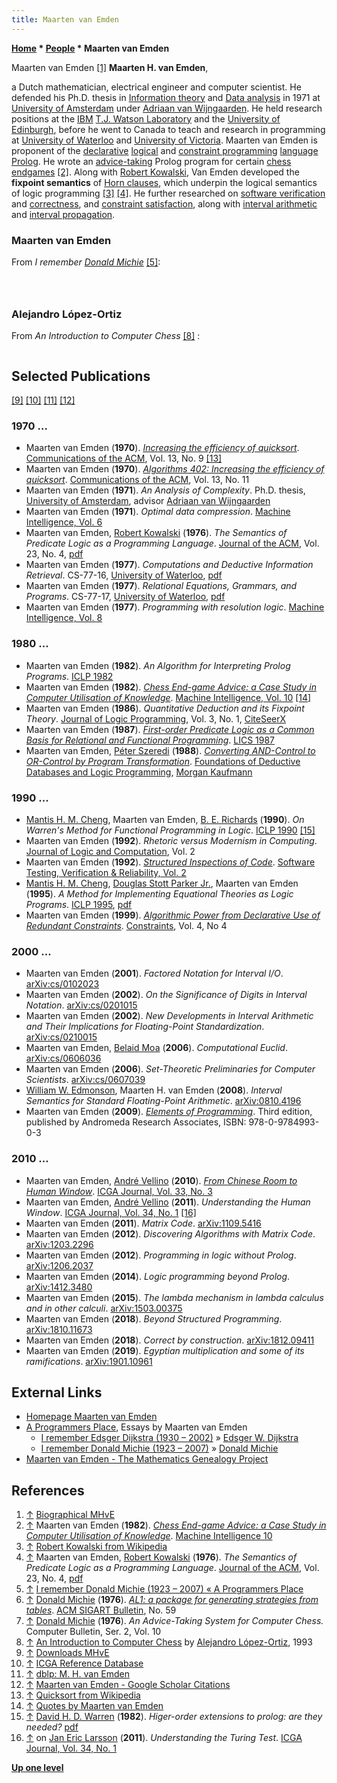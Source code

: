```yaml
---
title: Maarten van Emden
---
```

**[Home](Home "Home") \* [People](People "People") \* Maarten van Emden**



 [](http://webhome.cs.uvic.ca/%7Evanemden/bio/index.html) Maarten van Emden <a id="cite-note-1" href="#cite-ref-1">[1]</a> 
**Maarten H. van Emden**,  

a Dutch mathematician, electrical engineer and computer scientist. He defended his Ph.D. thesis in [Information theory](https://en.wikipedia.org/wiki/Information_theory) and [Data analysis](https://en.wikipedia.org/wiki/Data_analysis) in 1971 at [University of Amsterdam](https://en.wikipedia.org/wiki/University_of_Amsterdam) under [Adriaan van Wijngaarden](Mathematician#AvWijngaarden "Mathematician"). 
He held research positions at the [IBM](index.php?title=IBM&action=edit&redlink=1 "IBM (page does not exist)") [T.J. Watson Laboratory](https://en.wikipedia.org/wiki/Thomas_J._Watson_Research_Center) and the [University of Edinburgh](University_of_Edinburgh "University of Edinburgh"), before he went to Canada to teach and research in programming at [University of Waterloo](University_of_Waterloo "University of Waterloo") and [University of Victoria](https://en.wikipedia.org/wiki/University_of_Victoria). 
Maarten van Emden is proponent of the [declarative](https://en.wikipedia.org/wiki/Declarative_programming) [logical](https://en.wikipedia.org/wiki/Logical_programming) and [constraint programming](https://en.wikipedia.org/wiki/Constraint_programming) [language](Languages "Languages") [Prolog](index.php?title=Prolog&action=edit&redlink=1 "Prolog (page does not exist)"). 
He wrote an [advice-taking](https://en.wikipedia.org/wiki/Advice_taker) Prolog program for certain [chess endgames](Endgame "Endgame") <a id="cite-note-2" href="#cite-ref-2">[2]</a>. 
Along with [Robert Kowalski](Mathematician#RKowalski "Mathematician"), Van Emden developed the **fixpoint semantics** of [Horn clauses](https://en.wikipedia.org/wiki/Horn_clause), which underpin the logical semantics of logic programming <a id="cite-note-3" href="#cite-ref-3">[3]</a> <a id="cite-note-4" href="#cite-ref-4">[4]</a>. 
He further researched on [software verification](https://en.wikipedia.org/wiki/Software_verification) and [correctness](https://en.wikipedia.org/wiki/Correctness_(computer_science)), and [constraint satisfaction](https://en.wikipedia.org/wiki/Constraint_satisfaction), along with [interval arithmetic](https://en.wikipedia.org/wiki/Interval_arithmetic) and [interval propagation](https://en.wikipedia.org/wiki/Interval_propagation).



### Maarten van Emden


From *I remember [Donald Michie](Donald_Michie "Donald Michie")* <a id="cite-note-5" href="#cite-ref-5">[5]</a>:




```C++To accommodate a driven student with his own project requires a supervisor who is not one of those lowly beavers. In the case of [Schaeffer](Jonathan_Schaeffer "Jonathan Schaeffer") it was [Morven Gentleman](Mathematician#MGentleman "Mathematician"). When Gentleman left, the nearly finished Schaeffer was transferred to [Randy Goebel](Mathematician#Goebel "Mathematician") and myself. As a result, he is, pro forma, my most famous student. ...

```


```C++Donald Michie demonstrated the Human Window phenomenon with chess end games. He proposed a form of describing end-game knowledge that he called “advice” and described a formal language, Advice Language One <a id="cite-note-6" href="#cite-ref-6">[6]</a> , for expressing such advice. The language could be translated into a form that guided a computer to play the end-game at the level of skill of a chess expert. [Soei Tan](Soei_Tan "Soei Tan"), [Ivan Bratko](Ivan_Bratko "Ivan Bratko") and [Danny Kopec](Danny_Kopec "Danny Kopec") were chess experts who used this framework to implement specific end games.

```


```C++Once again, I did not get it. I could not help acting in my then usual role of Prolog evangelist and wanted to demonstrate that the beauty of Prolog was that it rendered superfluous things like Advice Language One. Accordingly I wrote a Prolog program that played an end game using Advice in DM’s sense <a id="cite-note-7" href="#cite-ref-7">[7]</a>. DM generously allowed me my say in a paper in the Tenth Machine Intelligence workshop. It’s a nice paper, but it does not get it. 

```

### Alejandro López-Ortiz


From *An Introduction to Computer Chess* <a id="cite-note-8" href="#cite-ref-8">[8]</a> :




```C++From the team of undergrads who authored [Ribbit](Ribbit "Ribbit"), [Ron Hansen](Ron_Hansen "Ron Hansen") went on to write his master thesis on computer chess, and eventually Prof. Van Emden became an expert in computer chess and endgames. 

```

## Selected Publications


<a id="cite-note-9" href="#cite-ref-9">[9]</a> <a id="cite-note-10" href="#cite-ref-10">[10]</a> <a id="cite-note-11" href="#cite-ref-11">[11]</a> <a id="cite-note-12" href="#cite-ref-12">[12]</a>



### 1970 ...


* Maarten van Emden (**1970**). *[Increasing the efficiency of quicksort](https://dl.acm.org/citation.cfm?id=362753)*. [Communications of the ACM](ACM#Communications "ACM"), Vol. 13, No. 9 <a id="cite-note-13" href="#cite-ref-13">[13]</a>
* Maarten van Emden (**1970**). *[Algorithms 402: Increasing the efficiency of quicksort](https://dl.acm.org/citation.cfm?id=362803)*. [Communications of the ACM](ACM#Communications "ACM"), Vol. 13, No. 11
* Maarten van Emden (**1971**). *An Analysis of Complexity*. Ph.D. thesis, [University of Amsterdam](https://en.wikipedia.org/wiki/University_of_Amsterdam), advisor [Adriaan van Wijngaarden](Mathematician#AvWijngaarden "Mathematician")
* Maarten van Emden (**1971**). *Optimal data compression*. [Machine Intelligence, Vol. 6](https://www.doc.ic.ac.uk/~shm/MI/mi6.html)
* Maarten van Emden, [Robert Kowalski](Mathematician#RKowalski "Mathematician") (**1976**). *The Semantics of Predicate Logic as a Programming Language*. [Journal of the ACM](ACM#Journal "ACM"), Vol. 23, No. 4, [pdf](http://webhome.cs.uvic.ca/%7Evanemden/Publications/kowVE.pdf)
* Maarten van Emden (**1977**). *Computations and Deductive Information Retrieval*. CS-77-16, [University of Waterloo](University_of_Waterloo "University of Waterloo"), [pdf](http://www.cs.uwaterloo.ca/research/tr/1977/CS-77-16.pdf)
* Maarten van Emden (**1977**). *Relational Equations, Grammars, and Programs*. CS-77-17, [University of Waterloo](University_of_Waterloo "University of Waterloo"), [pdf](http://www.cs.uwaterloo.ca/research/tr/1977/CS-77-17.pdf)
* Maarten van Emden (**1977**). *Programming with resolution logic*. [Machine Intelligence, Vol. 8](http://www.doc.ic.ac.uk/%7Eshm/MI/mi8.html)


### 1980 ...


* Maarten van Emden (**1982**). *An Algorithm for Interpreting Prolog Programs*. [ICLP 1982](https://dblp.uni-trier.de/db/conf/iclp/iclp82.html)
* Maarten van Emden (**1982**). *[Chess End-game Advice: a Case Study in Computer Utilisation of Knowledge](https://www.researchgate.net/publication/292104329_CHESS_END-GAME_ADVICE_A_CASE_STUDY_IN_COMPUTER_UTILISATION_OF_KNOWLEDGE)*. [Machine Intelligence, Vol. 10](http://www.doc.ic.ac.uk/~shm/MI/mi10.html) <a id="cite-note-14" href="#cite-ref-14">[14]</a>
* Maarten van Emden (**1986**). *Quantitative Deduction and its Fixpoint Theory*. [Journal of Logic Programming](https://en.wikipedia.org/wiki/Journal_of_Logical_and_Algebraic_Methods_in_Programming), Vol. 3, No. 1, [CiteSeerX](http://citeseerx.ist.psu.edu/viewdoc/summary?doi=10.1.1.16.6346)
* Maarten van Emden (**1987**). *[First-order Predicate Logic as a Common Basis for Relational and Functional Programming](https://www.researchgate.net/publication/221442952_First-order_Predicate_Logic_as_a_Common_Basis_for_Relational_and_Functional_Programming_Abstract)*. [LICS 1987](https://dblp.uni-trier.de/db/conf/lics/lics87.html)
* Maarten van Emden, [Péter Szeredi](https://dblp.uni-trier.de/pers/hd/s/Szeredi:P=eacute=ter) (**1988**). *[Converting AND-Control to OR-Control by Program Transformation](https://www.sciencedirect.com/science/article/pii/B9780934613408500221)*. [Foundations of Deductive Databases and Logic Programming](https://www.elsevier.com/books/foundations-of-deductive-databases-and-logic-programming/minker/978-0-934613-40-8), [Morgan Kaufmann](https://en.wikipedia.org/wiki/Morgan_Kaufmann_Publishers)


### 1990 ...


* [Mantis H. M. Cheng](https://dblp.uni-trier.de/pers/hd/c/Cheng:Mantis_H=_M=), Maarten van Emden, [B. E. Richards](https://dblp.uni-trier.de/pers/hd/r/Richards:B=_E=) (**1990**). *On Warren's Method for Functional Programming in Logic*. [ICLP 1990](https://dblp.uni-trier.de/db/conf/iclp/iclp90.html) <a id="cite-note-15" href="#cite-ref-15">[15]</a>
* Maarten van Emden (**1992**). *Rhetoric versus Modernism in Computing*. [Journal of Logic and Computation](https://en.wikipedia.org/wiki/Journal_of_Logic_and_Computation), Vol. 2
* Maarten van Emden (**1992**). *[Structured Inspections of Code](https://onlinelibrary.wiley.com/doi/abs/10.1002/stvr.4370020304)*. [Software Testing, Verification & Reliability, Vol. 2](https://dblp.uni-trier.de/db/journals/stvr/stvr2.html)
* [Mantis H. M. Cheng](https://dblp.uni-trier.de/pers/hd/c/Cheng:Mantis_H=_M=), [Douglas Stott Parker Jr.](https://dblp.uni-trier.de/pers/hd/p/Parker_Jr=:Douglas_Stott), Maarten van Emden (**1995**). *A Method for Implementing Equational Theories as Logic Programs*. [ICLP 1995](https://dblp.uni-trier.de/db/conf/iclp/iclp95.html), [pdf](https://pdfs.semanticscholar.org/dcb7/7d1e9446a8acaa32b1b151082cc606aa2a96.pdf)
* Maarten van Emden (**1999**). *[Algorithmic Power from Declarative Use of Redundant Constraints](https://link.springer.com/article/10.1023/A:1009821007410)*. [Constraints](https://link.springer.com/journal/10601), Vol. 4, No 4


### 2000 ...


* Maarten van Emden (**2001**). *Factored Notation for Interval I/O*. [arXiv:cs/0102023](https://arxiv.org/abs/cs/0102023)
* Maarten van Emden (**2002**). *On the Significance of Digits in Interval Notation*. [arXiv:cs/0201015](https://arxiv.org/abs/cs/0201015)
* Maarten van Emden (**2002**). *New Developments in Interval Arithmetic and Their Implications for Floating-Point Standardization*. [arXiv:cs/0210015](https://arxiv.org/abs/cs/0210015)
* Maarten van Emden, [Belaid Moa](https://dblp.uni-trier.de/pers/hd/m/Moa:Belaid) (**2006**). *Computational Euclid*. [arXiv:cs/0606036](https://arxiv.org/abs/cs/0606036)
* Maarten van Emden (**2006**). *Set-Theoretic Preliminaries for Computer Scientists*. [arXiv:cs/0607039](https://arxiv.org/abs/cs/0607039)
* [William W. Edmonson](https://dblp.uni-trier.de/pers/hd/e/Edmonson:William_W=), Maarten H. van Emden (**2008**). *Interval Semantics for Standard Floating-Point Arithmetic*. [arXiv:0810.4196](https://arxiv.org/abs/0810.4196)
* Maarten van Emden (**2009**). *[Elements of Programming](http://webhome.cs.uvic.ca/%7Evanemden/eop/index.html)*. Third edition, published by Andromeda Research Associates, ISBN: 978-0-9784993-0-3


### 2010 ...


* Maarten van Emden, [André Vellino](index.php?title=Andr%C3%A9_Vellino&action=edit&redlink=1 "André Vellino (page does not exist)") (**2010**). *[From Chinese Room to Human Window](https://www.researchgate.net/publication/220174495_From_Chinese_Room_to_Human_Window)*. [ICGA Journal, Vol. 33, No. 3](ICGA_Journal#33_3 "ICGA Journal")
* Maarten van Emden, [André Vellino](index.php?title=Andr%C3%A9_Vellino&action=edit&redlink=1 "André Vellino (page does not exist)") (**2011**). *Understanding the Human Window*. [ICGA Journal, Vol. 34, No. 1](ICGA_Journal#34_1 "ICGA Journal") <a id="cite-note-16" href="#cite-ref-16">[16]</a>
* Maarten van Emden (**2011**). *Matrix Code*. [arXiv:1109.5416](https://arxiv.org/abs/1109.5416)
* Maarten van Emden (**2012**). *Discovering Algorithms with Matrix Code*. [arXiv:1203.2296](https://arxiv.org/abs/1203.2296)
* Maarten van Emden (**2012**). *Programming in logic without Prolog*. [arXiv:1206.2037](https://arxiv.org/abs/1206.2037)
* Maarten van Emden (**2014**). *Logic programming beyond Prolog*. [arXiv:1412.3480](https://arxiv.org/abs/1412.3480)
* Maarten van Emden (**2015**). *The lambda mechanism in lambda calculus and in other calculi*. [arXiv:1503.00375](https://arxiv.org/abs/1503.00375)
* Maarten van Emden (**2018**). *Beyond Structured Programming*. [arXiv:1810.11673](https://arxiv.org/abs/1810.11673)
* Maarten van Emden (**2018**). *Correct by construction*. [arXiv:1812.09411](https://arxiv.org/abs/1812.09411)
* Maarten van Emden (**2019**). *Egyptian multiplication and some of its ramifications*. [arXiv:1901.10961](https://arxiv.org/abs/1901.10961)


## External Links


* [Homepage Maarten van Emden](http://webhome.cs.uvic.ca/%7Evanemden/index.html)
* [A Programmers Place](https://vanemden.wordpress.com/), Essays by Maarten van Emden
	+ [I remember Edsger Dijkstra (1930 – 2002)](https://vanemden.wordpress.com/2008/05/06/i-remember-edsger-dijkstra-1930-2002/) » [Edsger W. Dijkstra](Mathematician#EWDijkstra "Mathematician")
	+ [I remember Donald Michie (1923 – 2007)](https://vanemden.wordpress.com/2009/06/12/i-remember-donald-michie-1923-2007/) » [Donald Michie](Donald_Michie "Donald Michie")
* [Maarten van Emden - The Mathematics Genealogy Project](https://genealogy.math.ndsu.nodak.edu/id.php?id=66885)


## References


1. <a id="cite-ref-1" href="#cite-note-1">↑</a> [Biographical MHvE](http://webhome.cs.uvic.ca/%7Evanemden/bio/index.html)
2. <a id="cite-ref-2" href="#cite-note-2">↑</a> Maarten van Emden (**1982**). *[Chess End-game Advice: a Case Study in Computer Utilisation of Knowledge](https://www.researchgate.net/publication/292104329_CHESS_END-GAME_ADVICE_A_CASE_STUDY_IN_COMPUTER_UTILISATION_OF_KNOWLEDGE)*. [Machine Intelligence 10](http://www.doc.ic.ac.uk/~shm/MI/mi10.html)
3. <a id="cite-ref-3" href="#cite-note-3">↑</a> [Robert Kowalski from Wikipedia](https://en.wikipedia.org/wiki/Robert_Kowalski)
4. <a id="cite-ref-4" href="#cite-note-4">↑</a> Maarten van Emden, [Robert Kowalski](Mathematician#RKowalski "Mathematician") (**1976**). *The Semantics of Predicate Logic as a Programming Language*. [Journal of the ACM](ACM#Journal "ACM"), Vol. 23, No. 4, [pdf](http://webhome.cs.uvic.ca/%7Evanemden/Publications/kowVE.pdf)
5. <a id="cite-ref-5" href="#cite-note-5">↑</a> [I remember Donald Michie (1923 – 2007) « A Programmers Place](https://vanemden.wordpress.com/2009/06/12/i-remember-donald-michie-1923-2007/)
6. <a id="cite-ref-6" href="#cite-note-6">↑</a> [Donald Michie](Donald_Michie "Donald Michie") (**1976**). *[AL1: a package for generating strategies from tables](http://portal.acm.org/citation.cfm?id=1045272)*. [ACM SIGART Bulletin](ACM#SIG "ACM"), No. 59
7. <a id="cite-ref-7" href="#cite-note-7">↑</a> [Donald Michie](Donald_Michie "Donald Michie") (**1976**). *An Advice-Taking System for Computer Chess.* Computer Bulletin, Ser. 2, Vol. 10
8. <a id="cite-ref-8" href="#cite-note-8">↑</a> [An Introduction to Computer Chess](https://cs.uwaterloo.ca/~alopez-o/divulge/chimp.html) by [Alejandro López-Ortiz](index.php?title=Alejandro_L%C3%B3pez-Ortiz&action=edit&redlink=1 "Alejandro López-Ortiz (page does not exist)"), 1993
9. <a id="cite-ref-9" href="#cite-note-9">↑</a> [Downloads MHvE](http://webhome.cs.uvic.ca/%7Evanemden/downloads.html)
10. <a id="cite-ref-10" href="#cite-note-10">↑</a> [ICGA Reference Database](ICGA_Journal#RefDB "ICGA Journal")
11. <a id="cite-ref-11" href="#cite-note-11">↑</a> [dblp: M. H. van Emden](https://dblp.uni-trier.de/pers/hd/e/Emden:M=_H=_van)
12. <a id="cite-ref-12" href="#cite-note-12">↑</a> [Maarten van Emden - Google Scholar Citations](https://scholar.google.com/citations?user=C2QJcnoAAAAJ&hl=en)
13. <a id="cite-ref-13" href="#cite-note-13">↑</a> [Quicksort from Wikipedia](https://en.wikipedia.org/wiki/Quicksort)
14. <a id="cite-ref-14" href="#cite-note-14">↑</a> [Quotes by Maarten van Emden](#quotes)
15. <a id="cite-ref-15" href="#cite-note-15">↑</a> [David H. D. Warren](Mathematician#DHDWarren "Mathematician") (**1982**). *Higer-order extensions to prolog: are they needed?* [pdf](https://aitopics.org/download/classics:C65CF540)
16. <a id="cite-ref-16" href="#cite-note-16">↑</a> on [Jan Eric Larsson](Jan_Eric_Larsson "Jan Eric Larsson") (**2011**). *Understanding the Turing Test*. [ICGA Journal, Vol. 34, No. 1](ICGA_Journal#34_1 "ICGA Journal")

**[Up one level](Engines "Engines")**







 
